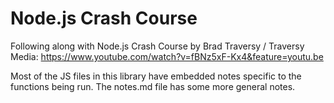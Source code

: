 # Node.js Crash Course

Following along with Node.js Crash Course by Brad Traversy / Traversy Media:
https://www.youtube.com/watch?v=fBNz5xF-Kx4&feature=youtu.be

Most of the JS files in this library have embedded notes specific to the functions being run.
The notes.md file has some more general notes.
